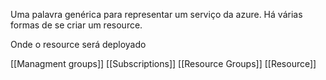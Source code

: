 Uma palavra genérica para representar um serviço da azure. Há várias formas de se criar um resource.

Onde o resource será deployado

[[Managment groups]]
[[Subscriptions]]
[[Resource Groups]]
[[Resource]]